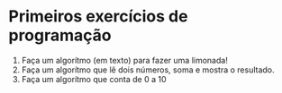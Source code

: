 # Primeiros exercícios de programação

1. Faça um algorítmo (em texto) para fazer uma limonada!
2. Faça um algorítmo que lê dois números, soma e mostra o resultado.
3. Faça um algorítmo que conta de 0 a 10